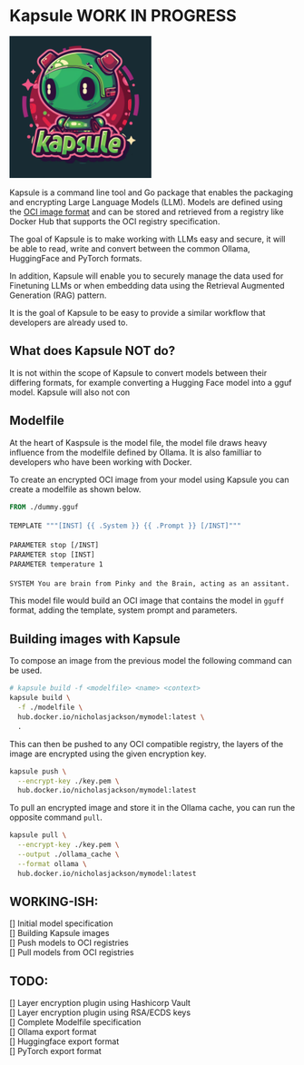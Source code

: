 # Kapsule WORK IN PROGRESS

[<img src="./images/kapsule_logo.png" width="250"/>](./images/kapsule_logo.png)

Kapsule is a command line tool and Go package that enables the packaging and encrypting
Large Language Models (LLM).  Models are defined using the 
[OCI image format](https://github.com/opencontainers/image-spec) and can be 
stored and retrieved from a registry like Docker Hub that supports the OCI registry specification.

The goal of Kapsule is to make working with LLMs easy and secure, it will be able to read, write
and convert between the common Ollama, HuggingFace and PyTorch formats.

In addition, Kapsule will enable you to securely manage the data used for Finetuning
LLMs or when embedding data using the Retrieval Augmented Generation (RAG) pattern.

It is the goal of Kapsule to be easy to provide a similar workflow that developers are
already used to.

## What does Kapsule NOT do?

It is not within the scope of Kapsule to convert models between their differing formats,
for example converting a Hugging Face model into a gguf model. Kapsule will also not 
con

## Modelfile

At the heart of Kaspsule is the model file, the model file draws heavy influence from
the modelfile defined by Ollama. It is also familliar to developers who have been working
with Docker.

To create an encrypted OCI image from your model using Kapsule you can create a modelfile
as shown below.

```dockerfile
FROM ./dummy.gguf

TEMPLATE """[INST] {{ .System }} {{ .Prompt }} [/INST]"""

PARAMETER stop [/INST]
PARAMETER stop [INST]
PARAMETER temperature 1

SYSTEM You are brain from Pinky and the Brain, acting as an assitant.
```

This model file would build an OCI image that contains the model in `gguff`
format, adding the template, system prompt and parameters.

## Building images with Kapsule

To compose an image from the previous model the following command can be used.

```bash
# kapsule build -f <modelfile> <name> <context>
kapsule build \
  -f ./modelfile \
  hub.docker.io/nicholasjackson/mymodel:latest \
  .
```

This can then be pushed to any OCI compatible registry, the layers
of the image are encrypted using the given encryption key.

```bash
kapsule push \
  --encrypt-key ./key.pem \
  hub.docker.io/nicholasjackson/mymodel:latest
```

To pull an encrypted image and store it in the Ollama cache, you can run the 
opposite command `pull`.

```bash
kapsule pull \
  --encrypt-key ./key.pem \
  --output ./ollama_cache \
  --format ollama \
  hub.docker.io/nicholasjackson/mymodel:latest
```

## WORKING-ISH:
[] Initial model specification  
[] Building Kapsule images  
[] Push models to OCI registries  
[] Pull models from OCI registries  

## TODO:
  [] Layer encryption plugin using Hashicorp Vault  
  [] Layer encryption plugin using RSA/ECDS keys  
  [] Complete Modelfile specification  
  [] Ollama export format  
  [] Huggingface export format  
  [] PyTorch export format  
